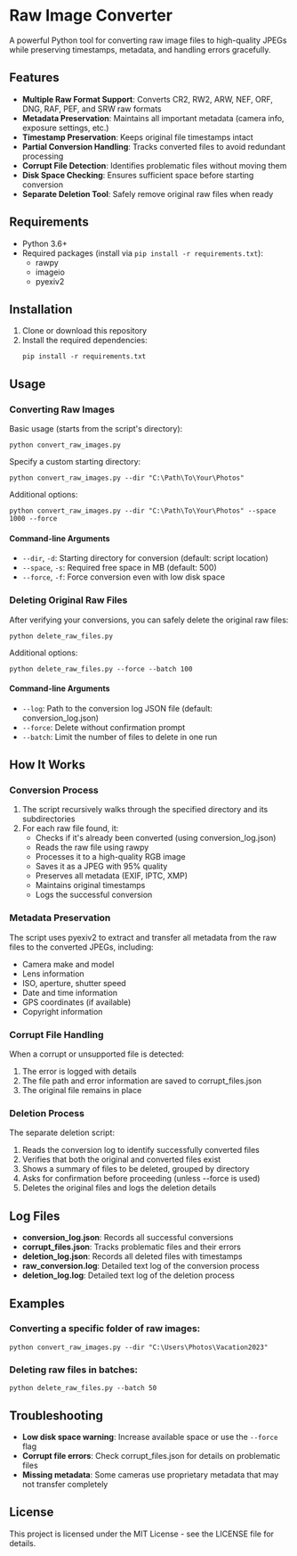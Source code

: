 # Raw Image Converter

A powerful Python tool for converting raw image files to high-quality JPEGs while preserving timestamps, metadata, and handling errors gracefully.

## Features

- **Multiple Raw Format Support**: Converts CR2, RW2, ARW, NEF, ORF, DNG, RAF, PEF, and SRW raw formats
- **Metadata Preservation**: Maintains all important metadata (camera info, exposure settings, etc.)
- **Timestamp Preservation**: Keeps original file timestamps intact
- **Partial Conversion Handling**: Tracks converted files to avoid redundant processing
- **Corrupt File Detection**: Identifies problematic files without moving them
- **Disk Space Checking**: Ensures sufficient space before starting conversion
- **Separate Deletion Tool**: Safely remove original raw files when ready

## Requirements

- Python 3.6+
- Required packages (install via `pip install -r requirements.txt`):
  - rawpy
  - imageio
  - pyexiv2

## Installation

1. Clone or download this repository
2. Install the required dependencies:
   ```
   pip install -r requirements.txt
   ```

## Usage

### Converting Raw Images

Basic usage (starts from the script's directory):
```
python convert_raw_images.py
```

Specify a custom starting directory:
```
python convert_raw_images.py --dir "C:\Path\To\Your\Photos"
```

Additional options:
```
python convert_raw_images.py --dir "C:\Path\To\Your\Photos" --space 1000 --force
```

#### Command-line Arguments

- `--dir`, `-d`: Starting directory for conversion (default: script location)
- `--space`, `-s`: Required free space in MB (default: 500)
- `--force`, `-f`: Force conversion even with low disk space

### Deleting Original Raw Files

After verifying your conversions, you can safely delete the original raw files:
```
python delete_raw_files.py
```

Additional options:
```
python delete_raw_files.py --force --batch 100
```

#### Command-line Arguments

- `--log`: Path to the conversion log JSON file (default: conversion_log.json)
- `--force`: Delete without confirmation prompt
- `--batch`: Limit the number of files to delete in one run

## How It Works

### Conversion Process

1. The script recursively walks through the specified directory and its subdirectories
2. For each raw file found, it:
   - Checks if it's already been converted (using conversion_log.json)
   - Reads the raw file using rawpy
   - Processes it to a high-quality RGB image
   - Saves it as a JPEG with 95% quality
   - Preserves all metadata (EXIF, IPTC, XMP)
   - Maintains original timestamps
   - Logs the successful conversion

### Metadata Preservation

The script uses pyexiv2 to extract and transfer all metadata from the raw files to the converted JPEGs, including:
- Camera make and model
- Lens information
- ISO, aperture, shutter speed
- Date and time information
- GPS coordinates (if available)
- Copyright information

### Corrupt File Handling

When a corrupt or unsupported file is detected:
1. The error is logged with details
2. The file path and error information are saved to corrupt_files.json
3. The original file remains in place

### Deletion Process

The separate deletion script:
1. Reads the conversion log to identify successfully converted files
2. Verifies that both the original and converted files exist
3. Shows a summary of files to be deleted, grouped by directory
4. Asks for confirmation before proceeding (unless --force is used)
5. Deletes the original files and logs the deletion details

## Log Files

- **conversion_log.json**: Records all successful conversions
- **corrupt_files.json**: Tracks problematic files and their errors
- **deletion_log.json**: Records all deleted files with timestamps
- **raw_conversion.log**: Detailed text log of the conversion process
- **deletion_log.log**: Detailed text log of the deletion process

## Examples

### Converting a specific folder of raw images:
```
python convert_raw_images.py --dir "C:\Users\Photos\Vacation2023"
```

### Deleting raw files in batches:
```
python delete_raw_files.py --batch 50
```

## Troubleshooting

- **Low disk space warning**: Increase available space or use the `--force` flag
- **Corrupt file errors**: Check corrupt_files.json for details on problematic files
- **Missing metadata**: Some cameras use proprietary metadata that may not transfer completely

## License

This project is licensed under the MIT License - see the LICENSE file for details.
